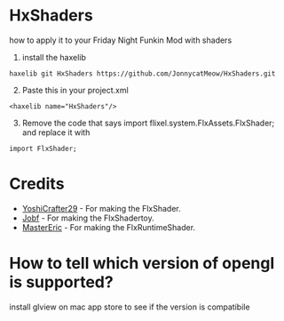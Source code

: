 #  HxShaders

how to apply it to your Friday Night Funkin Mod with shaders 


1. install the haxelib 
```
haxelib git HxShaders https://github.com/JonnycatMeow/HxShaders.git
```
2. Paste this in your project.xml 
```
<haxelib name="HxShaders"/>  
``` 
3. Remove the code that says  import flixel.system.FlxAssets.FlxShader; and replace it with 
```
import FlxShader;
``` 

# Credits
- [YoshiCrafter29](https://github.com/YoshiCrafter29) -  For making the FlxShader.
- [Jobf](https://github.com/jobf) -  For making the FlxShadertoy.
- [MasterEric](https://github.com/MasterEric) -  For making the FlxRuntimeShader.

# How to tell which version of opengl is supported? 

install glview on mac app store to see if the version is compatibile
